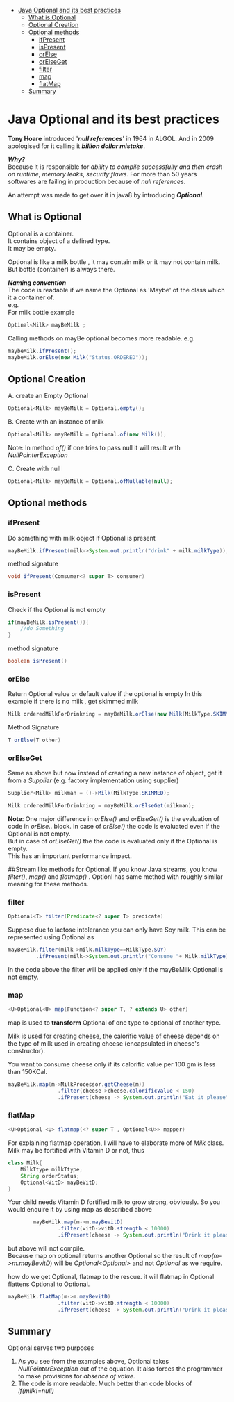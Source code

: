 - [Java Optional and its best practices](#java-optional-and-its-best-practices)
  * [What is Optional](#what-is-optional)
  * [Optional Creation](#optional-creation)
  * [Optional methods](#optional-methods)
    + [ifPresent](#ifpresent)
    + [isPresent](#ispresent)
    + [orElse](#orelse)
    + [orElseGet](#orelseget)
    + [filter](#filter)
    + [map](#map)
    + [flatMap](#flatmap)
  * [Summary](#summary)

# Java Optional and its best practices

**Tony Hoare** introduced '***null references***' in 1964 in ALGOL. And in 2009 apologised for it calling it 
***billion dollar mistake***. 

***Why?***\
Because it is responsible for *ability to compile successfully and then crash on runtime*, *memory leaks*, *security flaws*.
For more than 50 years softwares are failing in production because of *null references*.

An attempt was made to get over it in java8 by introducing ***Optional***. 

## What is Optional

Optional is a container.\
It contains object of a defined type.\
It may be empty.

Optional is like a milk bottle , it may contain milk or it may not contain milk. 
But bottle (container) is always there.

***Naming convention***\
The code is readable if we name the Optional as 'Maybe' of the class which it a container of.\
e.g. \
For milk bottle example 
```java
Optinal<Milk> mayBeMilk ;
```

Calling methods on mayBe optional becomes more readable.
e.g. 
```java
maybeMilk.ifPresent();
maybeMilk.orElse(new Milk("Status.ORDERED"));
```


## Optional Creation

A. create an Empty Optional
```java
Optional<Milk> mayBeMilk = Optional.empty();
``` 
B. Create with an instance of milk
```java
Optional<Milk> mayBeMilk = Optional.of(new Milk());
```
Note: In method *of()* if one tries to pass null it will result with *NullPointerException*

C. Create with null
```java
Optional<Milk> mayBeMilk = Optional.ofNullable(null);
```

## Optional methods
### ifPresent
Do something with milk object if Optional is present
```java
mayBeMilk.ifPresent(milk->System.out.println("drink" + milk.milkType));
```
method signature
```java
void ifPresent(Comsumer<? super T> consumer)
```

### isPresent
Check if the Optional is not empty
```java
if(mayBeMilk.isPresent()){
    //do Something 
}
```
method signature
```java
boolean isPresent()
```
### orElse
Return Optional value or default value if the optional is empty
In this example if there is no milk , get skimmed milk
```java
Milk orderedMilkForDrinkning = mayBeMilk.orElse(new Milk(MilkType.SKIMMED));
```
Method Signature
```java
T orElse(T other)
```
### orElseGet
Same as above but now instead of creating a new instance of object, get it from a *Supplier* (e.g. factory implementation using supplier)
```java
Supplier<Milk> milkman = ()->Milk(MilkType.SKIMMED);

Milk orderedMilkForDrinkning = mayBeMilk.orElseGet(milkman);

```
**Note**: One major difference in *orElse()* and *orElseGet()* is the evaluation of code in *orElse*.. block.
In case of *orElse()* the code is evaluated even if the Optional is not empty.\
But in case of *orElseGet()* the the code is evaluated only if the Optional is empty.\
This has an important performance impact.

##Stream like methods for Optional.
If you know Java streams, you know *filter()*, *map()* and *flatmap()* . Optionl has same method with 
roughly similar meaning for these methods.

### filter
```java
Optional<T> filter(Predicate<? super T> predicate)
```
Suppose due to lactose intolerance you can only have Soy milk. This can be represented using Optional as
```java
mayBeMilk.filter(milk->milk.milkType==MilkType.SOY)
         .ifPresent(milk->System.out.println("Consume "+ Milk.milkType));
```
In the code above the filter will be applied only if the mayBeMilk Optional is not empty.

### map
```java
<U>Optional<U> map(Function<? super T, ? extends U> other)
```
map is used to **transform** Optional of one type to optional of another type.

Milk is used for creating cheese, the calorific value of cheese depends on the type of milk used in creating cheese 
(encapsulated in cheese's constructor).

You want to consume cheese only if its calorific value per 100 gm is less than 150KCal.
```java
mayBeMilk.map(m->MilkProcessor.getCheese(m))
                .filter(cheese->cheese.calorificValue < 150)
                .ifPresent(cheese -> System.out.println("Eat it please"));
```

### flatMap
```java
<U>Optional <U> flatmap(<? super T , Optional<U>> mapper)
```
For explaining flatmap operation, I will have to elaborate more of *Milk* class.
Milk may be fortified with Vitamin D or not, thus

```java
class Milk{
    MilkTtype milkTtype;
    String orderStatus;
    Optional<VitD> mayBeVitD;
}
```

Your child needs Vitamin D fortified milk to grow strong, obviously.
So you would enquire it by using map as described above
```java
        mayBeMilk.map(m->m.mayBevitD)
                .filter(vitD->vitD.strength < 10000)
                .ifPresent(cheese -> System.out.println("Drink it please"));
```

but above will not compile.\
Because map on optional returns another Optional so the result of *map(m->m.mayBevitD*) will be *Optional<Optional<VitD>>*
and not *Optional<VitD>* as we require.

how do we get Optional<VitD>, flatmap to the rescue. it will flatmap in Optional flattens Optional<Optional> to Optional.
```java
mayBeMilk.flatMap(m->m.mayBevitD)
                .filter(vitD->vitD.strength < 10000)
                .ifPresent(cheese -> System.out.println("Drink it please"));
``` 

## Summary
 Optional serves two purposes
 1. As you see from the examples above, Optional takes *NullPointerException* out of the equation. It also forces the 
 programmer to make provisions for *absence of value*.
 2. The code is more readable. Much better than code blocks of *if(milk!=null)* 
